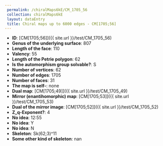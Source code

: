 ```yaml
--- 
 permalink: /chiralMaps6kE/CM_1705_56 
 collection: chiralMaps6kE
 layout: dataEntry
 title: Chiral maps up to 6000 edges - CM[1705;56]
---
```


- **ID**: [CM[1705;56]]({{ site.url }}/test/CM_1705_56)
- **Genus of the underlying surface**: 807
- **Length of the face**: 110
- **Valency**: 55
- **Length of the Petrie polygon**: 62
- **Is the automorphism group solvable?**: S
- **Number of vertices**: 62
- **Number of edges**: 1705
- **Number of faces**: 31
- **The map is self-**: none
- **Dual map**: [CM[1705;49]]({{ site.url }}/test/CM_1705_49)
- **Mirror (enantihomorphic) map**: [CM[1705;53]]({{ site.url }}/test/CM_1705_53)
- **Dual of the mirror image**: [CM[1705;52]]({{ site.url }}/test/CM_1705_52)
- **Z_q-Exponent?**: 4
- **No idea**:  12:55
- **No idea**: Y
- **No idea**: N
- **Skeleton**: Sk(62;3)^11
- **Some other kind of skeleton**: nan
